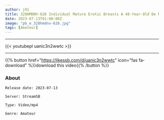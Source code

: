 ```yaml
---
author: j91
title: 328HMDNV-626 Individual Mature Erotic Breasts A 48-Year-Old De M Beautiful Wife Who Is Taught, Her Sensitive Body That Climaxes Just By Touching Her Nipples Is Knocked Down By A Young Man And Facial
date: 2023-07-13T01:00:00Z
image: "pb_e_328hmdnv-626.jpg"
tags: [Amateur]
---
```

___

{{< youtubepl uanic3n2wwtc >}}
___

{{% button href="https://likessb.com/d/uanic3n2wwtc" icon="fas fa-download" %}}download this video{{% /button %}}
### About

`Release date: 2023-07-13`

`Server: StreamSB`

`Type: Video/mp4`

`Genre:	Amateur`